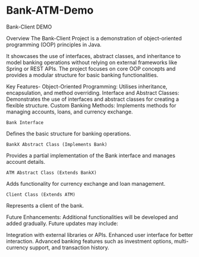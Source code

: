 # Bank-ATM-Demo
Bank-Client DEMO

Overview
The Bank-Client Project is a demonstration of object-oriented programming (OOP) principles in Java. 

It showcases the use of interfaces, abstract classes, and inheritance to model banking operations without relying on external frameworks like Spring or REST APIs. The project focuses on core OOP concepts and provides a modular structure for basic banking functionalities.

Key Features-
Object-Oriented Programming: Utilises inheritance, encapsulation, and method overriding.
Interface and Abstract Classes: Demonstrates the use of interfaces and abstract classes for creating a flexible structure.
Custom Banking Methods: Implements methods for managing accounts, loans, and currency exchange.

	Bank Interface
Defines the basic structure for banking operations.

	BankX Abstract Class (Implements Bank)
Provides a partial implementation of the Bank interface and manages account details.

	ATM Abstract Class (Extends BankX)
Adds functionality for currency exchange and loan management.

	Client Class (Extends ATM)
Represents a client of the bank.

Future Enhancements:
Additional functionalities will be developed and added gradually. Future updates may include:

Integration with external libraries or APIs.
Enhanced user interface for better interaction.
Advanced banking features such as investment options, multi-currency support, and transaction history.